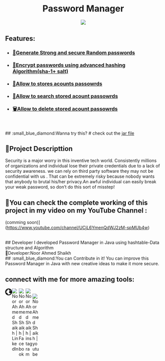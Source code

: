 <h1 align="center">Password Manager</h1>
<p align="center">
<img src = "https://images.pexels.com/photos/3868576/pexels-photo-3868576.jpeg?auto=compress&cs=tinysrgb&dpr=1&w=500">
</p>

 ## Features:
 <ul>
 <h3><li><strong><a href="https://github.com/Noor-Ahmed-12/Password-Manager/blob/748da9e2cb65fe03e5cdfc27746ad70c84746414/src/PasswordGenerator.java">🔐Generate Strong and secure Random passwords</a></strong></li><br>
<li><strong><a href="https://github.com/Noor-Ahmed-12/Password-Manager/blob/3f2fda55adc038bd96a3891b320a4a072487e729/src/passwordEncryption.java">🔑Encrypt passwords using advanced hashing Algorithm(sha-1+ salt)</a></strong></li><br>
<li><strong><a href="https://github.com/Noor-Ahmed-12/Password-Manager/blob/3f2fda55adc038bd96a3891b320a4a072487e729/src/HashtablePassword.java">📲Allow to stores acounts passowrds</a></strong></li><br>
<li><strong><a href="https://github.com/Noor-Ahmed-12/Password-Manager/blob/3f2fda55adc038bd96a3891b320a4a072487e729/src/HashtablePassword.java">🔎Allow to search stored acount passowrds</a></strong></li><br>
<li><strong><a href="https://github.com/Noor-Ahmed-12/Password-Manager/blob/3f2fda55adc038bd96a3891b320a4a072487e729/src/HashtablePassword.java">🗑Allow to delete stored acount passowrds</a></strong></li><br></h3>
 </ul>

<br>
## :small_blue_diamond:Wanna try this?
# check out the
<a href="https://github.com/Noor-Ahmed-12/PasswordManager/blob/7b9f39e5f02feea53a4a1a9508f8d149d97304bc/Project%20Password%20Manager.jar">jar file</a>

<br>

 ## :page_facing_up:Project Descripttion
Security is a major worry in this inventive tech world. Consistently millions of organizations and individual lose their private credentials due to a lack of security awareness. we can rely on third party software they may not be confidential with us . That can be extremely risky because nobody wants that anybody to brutal his/her privacy.An awful individual can easily break your weak password, so don’t do this sort of misstep!
<br>
## :movie_camera:You can check the complete working of this project in my video on my YouTube Channel :
(comming soon)](https://www.youtube.com/channel/UCjL6YmenQdWJ2zM-spMUb4w)

<br>
## Developer
I developed Password Manager in Java using hashtable-Data structure and Algorithm
<br>
👋Developer:Noor Ahmed Shaikh

<br>
## :small_blue_diamond:You can Contribute in it!
You can improve this Password Manager in Java with new creative ideas to make it more secure.


## connect with me for more amazing tools:
[<img align="left" alt="Noor Ahmed Shaikh | blog" width="22px" src="https://raw.githubusercontent.com/iconic/open-iconic/master/svg/globe.svg" />][website]
[<img align="left" alt="Noor Ahmed Shaikh | LinkedIn" width="22px" src="https://cdn.jsdelivr.net/npm/simple-icons@v3/icons/linkedin.svg" />][linkedin]
[<img align="left" alt="Noor Ahmed Shaikh | Facebook" width="22px" src="https://cdn.jsdelivr.net/npm/simple-icons@v3/icons/facebook.svg" />][facebook]
[<img align="left" alt="Noor Ahmed Shaikh | instagram" width="22px" src="https://cdn.jsdelivr.net/npm/simple-icons@v3/icons/instagram.svg" />][instagram]<br>
[<img align="left" alt="Noor Ahmed Shaikh | youtube" width="22px" src="https://cdn.jsdelivr.net/npm/simple-icons@v3/icons/youtube.svg" />][youtube]<br>

[website]: https://technicalfaraz.com/author/noor_ahmed/
[instagram]: https://www.instagram.com/noor_ahmed_shykh/
[facebook]: https://web.facebook.com/profile.php?id=100010125183183/
[linkedin]: https://www.linkedin.com/in/noor-ahmed-shaikh-2989691b4/
[youtube]: https://www.youtube.com/channel/UCjL6YmenQdWJ2zM-spMUb4w
